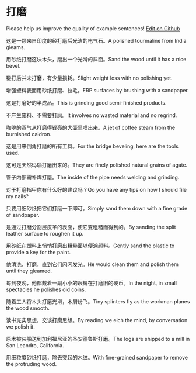 # 打磨

Please help us improve the quality of example sentences! [Edit on Github](https://github.com/jiyushe/jiyu-example-sentence-source/blob/main/chinese/damo.md)

<p><span class="chinese">这是一颗来自印度的经打磨后光洁的电气石。</span><span class="english">A polished tourmaline from India gleams.</span></p>

<p><span class="chinese">用砂纸打磨这块木头，磨出一个光滑的斜面。</span><span class="english">Sand the wood until it has a nice bevel.</span></p>

<p><span class="chinese">锻打后并未打磨，有少量损耗。</span><span class="english">Slight weight loss with no polishing yet.</span></p>

<p><span class="chinese">增强塑料表面用砂纸打磨、拉毛。</span><span class="english">ERP surfaces by brushing with a sandpaper.</span></p>

<p><span class="chinese">这是打磨好的半成品。</span><span class="english">This is grinding good semi-finished products.</span></p>

<p><span class="chinese">不产生废料、不需要打磨。</span><span class="english">It involves no wasted material and no regrind.</span></p>

<p><span class="chinese">咖啡的蒸气从打磨得锃亮的大壶里喷出来。</span><span class="english">A jet of coffee steam from the burnished caldron.</span></p>

<p><span class="chinese">这是用来倒角打磨的所有工具。</span><span class="english">For the bridge beveling, here are the tools used.</span></p>

<p><span class="chinese">这可是天然玛瑙打磨出来的。</span><span class="english">They are finely polished natural grains of agate.</span></p>

<p><span class="chinese">管子内部需补焊打磨。</span><span class="english">The inside of the pipe needs welding and grinding.</span></p>

<p><span class="chinese">对于打磨指甲你有什么好的建议吗？</span><span class="english">Qo you have any tips on how I should file my nails?</span></p>

<p><span class="chinese">只要用细砂纸把它们打磨一下即可。</span><span class="english">Simply sand them down with a fine grade of sandpaper.</span></p>

<p><span class="chinese">是通过打磨分割层皮革的表面，使它变粗糙而得到的。</span><span class="english">By sanding the split leather surface to roughen it up.</span></p>

<p><span class="chinese">用砂纸在塑料上悄悄打磨出粗糙面以便涂颜料。</span><span class="english">Gently sand the plastic to provide a key for the paint.</span></p>

<p><span class="chinese">他清洗，打磨，直到它们闪闪发光。</span><span class="english">He would clean them and polish them until they gleamed.</span></p>

<p><span class="chinese">每到夜晚，他都戴着一副小小的眼镜在打磨旧的硬币。</span><span class="english">In the night, in small spectacles he polishes old coins.</span></p>

<p><span class="chinese">随着工人将木头打磨光滑，木屑纷飞。</span><span class="english">Tiny splinters fly as the workman planes the wood smooth.</span></p>

<p><span class="chinese">读书充实思想，交谈打磨思想。</span><span class="english">By reading we eich the mind, by conversation we polish it.</span></p>

<p><span class="chinese">原木被装船送到加利福尼亚的圣安德鲁斯打磨。</span><span class="english">The logs are shipped to a mill in San Leandro, California.</span></p>

<p><span class="chinese">用细粒度砂纸打磨，除去突起的木纹。</span><span class="english">With fine-grained sandpaper to remove the protruding wood.</span></p>

